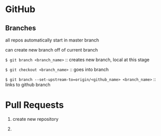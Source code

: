 # GitHub

## Branches

all repos automatically start in master branch

can create new branch off of current branch

`$ git branch <branch_name>` :: creates new branch, local at this stage

`$ git checkout <branch_name>` :: goes into branch

`$ git branch --set-upstream-to=origin/<github_name> <branch_name>` :: links to github branch

# Pull Requests

1. create new repository 

2. 

